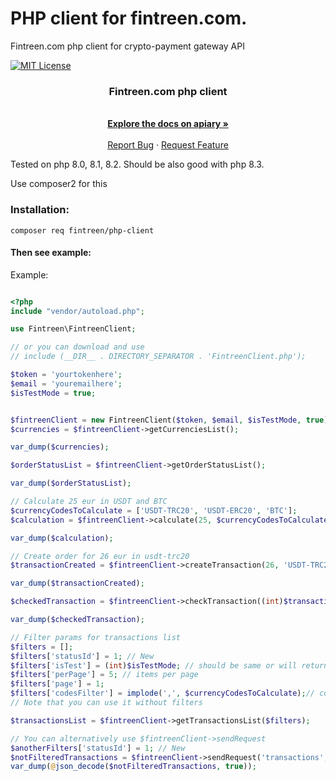 # PHP client for fintreen.com.
Fintreen.com php client for crypto-payment gateway API

[![MIT License][license-shield]][license-url]


<h3 align="center">Fintreen.com php client</h3>

  <p align="center">
    <br />
    <a href="https://fintreen.docs.apiary.io/" target="_blank"><strong>Explore the docs on apiary »</strong></a>
    <br />
    <br />
    <a href="https://github.com/fintreen/php-client/issues">Report Bug</a>
    ·
    <a href="https://github.com/fintreen/php-client/issues">Request Feature</a>
  </p>
</div>

Tested on php 8.0, 8.1, 8.2. Should be also good with php 8.3.

Use composer2 for this

### Installation:


```
composer req fintreen/php-client
```
#### Then see example:

Example:
```php

<?php
include "vendor/autoload.php";

use Fintreen\FintreenClient;

// or you can download and use 
// include (__DIR__ . DIRECTORY_SEPARATOR . 'FintreenClient.php');

$token = 'yourtokenhere';
$email = 'youremailhere';
$isTestMode = true;


$fintreenClient = new FintreenClient($token, $email, $isTestMode, true);
$currencies = $fintreenClient->getCurrenciesList();

var_dump($currencies);

$orderStatusList = $fintreenClient->getOrderStatusList();

var_dump($orderStatusList);

// Calculate 25 eur in USDT and BTC
$currencyCodesToCalculate = ['USDT-TRC20', 'USDT-ERC20', 'BTC'];
$calculation = $fintreenClient->calculate(25, $currencyCodesToCalculate);

var_dump($calculation);

// Create order for 26 eur in usdt-trc20
$transactionCreated = $fintreenClient->createTransaction(26, 'USDT-TRC20', FintreenClient::DEFAULT_FIAT_CODE);

var_dump($transactionCreated);

$checkedTransaction = $fintreenClient->checkTransaction((int)$transactionCreated['data']['id']);

var_dump($checkedTransaction);

// Filter params for transactions list
$filters = [];
$filters['statusId'] = 1; // New
$filters['isTest'] = (int)$isTestMode; // should be same or will return 404
$filters['perPage'] = 5; // items per page
$filters['page'] = 1;
$filters['codesFilter'] = implode(',', $currencyCodesToCalculate);// comma seprated codes to filter transaction with
// Note that you can use it without filters

$transactionsList = $fintreenClient->getTransactionsList($filters);

// You can alternatively use $fintreenClient->sendRequest
$anotherFilters['statusId'] = 1; // New
$notFilteredTransactions = $fintreenClient->sendRequest('transactions', 'GET', $anotherFilters);
var_dump(@json_decode($notFilteredTransactions, true));

```

<!-- MARKDOWN LINKS & IMAGES -->
<!-- https://www.markdownguide.org/basic-syntax/#reference-style-links -->
[license-shield]: https://img.shields.io/github/license/othneildrew/Best-README-Template.svg?style=for-the-badge
[license-url]: https://github.com/fintreen/php-client/blob/main/LICENCE.txt